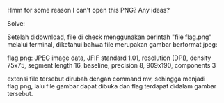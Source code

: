  Hmm for some reason I can't open this PNG? Any ideas? 
 
 Solve:
 
 Setelah didownload, file di check menggunakan perintah "file flag.png" melalui terminal, diketahui bahwa file merupakan gambar berformat jpeg:
 
 flag.png: JPEG image data, JFIF standard 1.01, resolution (DPI), density 75x75, segment length 16, baseline, precision 8, 909x190, components 3

extensi file tersebut dirubah dengan command mv, sehingga menjadi flag.png, lalu file gambar dapat dibuka dan flag terdapat didalam gambar tersebut.

